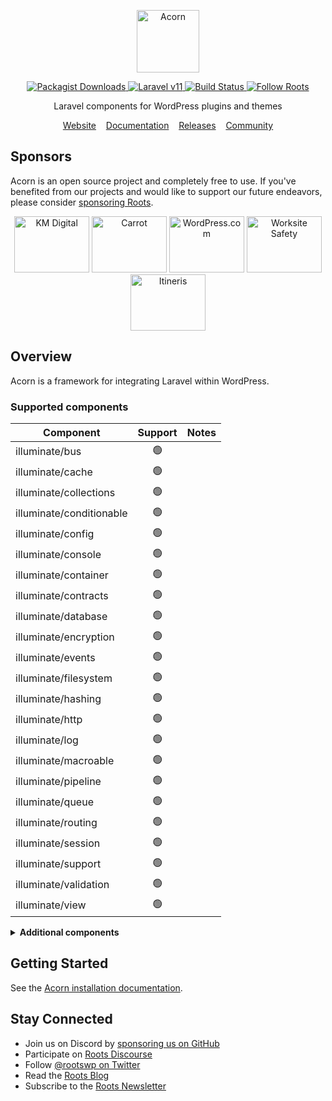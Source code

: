 <p align="center">
  <a href="https://roots.io/acorn/">
    <img alt="Acorn" src="https://cdn.roots.io/app/uploads/logo-acorn.svg" height="100">
  </a>
</p>

<p align="center">
  <a href="https://packagist.org/packages/roots/acorn">
    <img alt="Packagist Downloads" src="https://img.shields.io/packagist/dt/roots/acorn?label=downloads&colorB=2b3072&colorA=525ddc&style=flat-square">
  </a>

  <a href="https://laravel.com/docs/11.x">
    <img alt="Laravel v11" src="https://img.shields.io/static/v1?label=laravel&message=v11&logo=Laravel&style=flat-square&color=f9322c" />
  </a>

  <a href="https://github.com/roots/acorn/actions/workflows/main.yml">
    <img alt="Build Status" src="https://img.shields.io/github/actions/workflow/status/roots/acorn/main.yml?branch=main&logo=github&label=CI&style=flat-square">
  </a>

  <a href="https://twitter.com/rootswp">
    <img alt="Follow Roots" src="https://img.shields.io/badge/follow%20@rootswp-1da1f2?logo=twitter&logoColor=ffffff&message=&style=flat-square">
  </a>
</p>

<p align="center">Laravel components for WordPress plugins and themes</p>

<p align="center">
  <a href="https://roots.io/acorn/">Website</a> &nbsp;&nbsp; <a href="https://roots.io/acorn/docs/installation/">Documentation</a> &nbsp;&nbsp; <a href="https://github.com/roots/acorn/releases">Releases</a> &nbsp;&nbsp; <a href="https://discourse.roots.io/">Community</a>
</p>

## Sponsors

Acorn is an open source project and completely free to use. If you've benefited from our projects and would like to support our future endeavors, please consider [sponsoring Roots](https://github.com/sponsors/roots).

<div align="center">
<a href="https://k-m.com/"><img src="https://cdn.roots.io/app/uploads/km-digital.svg" alt="KM Digital" width="120" height="90"></a> <a href="https://carrot.com/"><img src="https://cdn.roots.io/app/uploads/carrot.svg" alt="Carrot" width="120" height="90"></a> <a href="https://wordpress.com/"><img src="https://cdn.roots.io/app/uploads/wordpress.svg" alt="WordPress.com" width="120" height="90"></a> <a href="https://worksitesafety.ca/careers/"><img src="https://cdn.roots.io/app/uploads/worksite-safety.svg" alt="Worksite Safety" width="120" height="90"></a> <a href="https://www.itineris.co.uk/"><img src="https://cdn.roots.io/app/uploads/itineris.svg" alt="Itineris" width="120" height="90"></a>
</div>

## Overview

Acorn is a framework for integrating Laravel within WordPress.

### Supported components

| Component                | Support | Notes |
| ------------------------ | :-----: | ----- |
| illuminate/bus           | 🟢 | |
| illuminate/cache         | 🟢 | |
| illuminate/collections   | 🟢 | |
| illuminate/conditionable | 🟢 | |
| illuminate/config        | 🟢 | |
| illuminate/console       | 🟢 | |
| illuminate/container     | 🟢 | |
| illuminate/contracts     | 🟢 | |
| illuminate/database      | 🟢 | |
| illuminate/encryption    | 🟢 | |
| illuminate/events        | 🟢 | |
| illuminate/filesystem    | 🟢 | |
| illuminate/hashing       | 🟢 | |
| illuminate/http          | 🟢 | |
| illuminate/log           | 🟢 | |
| illuminate/macroable     | 🟢 | |
| illuminate/pipeline      | 🟢 | |
| illuminate/queue         | 🟢 | |
| illuminate/routing       | 🟢 | |
| illuminate/session       | 🟢 | |
| illuminate/support       | 🟢 | |
| illuminate/validation    | 🟢 | |
| illuminate/view          | 🟢 | |

<details>
  <summary><b>Additional components</b></summary>
&nbsp;

| Component                | Support | Notes |
| ------------------------ | :-----: | ----- |
| illuminate/auth          | 🔴 | |
| illuminate/broadcasting  | 🔴 | |
| illuminate/cookie        | 🔴 | |
| illuminate/mail          | 🔴 | |
| illuminate/notifications | 🔴 | |
| illuminate/pagination    | 🔴 | [Available via Log1x/pagi](https://github.com/Log1x/pagi)
| illuminate/redis         | 🔴 | |
| illuminate/testing       | 🔴 | |
| illuminate/translation   | 🔴 | |
  
</details>

## Getting Started

See the [Acorn installation documentation](https://roots.io/acorn/docs/installation/).

## Stay Connected

- Join us on Discord by [sponsoring us on GitHub](https://github.com/sponsors/roots)
- Participate on [Roots Discourse](https://discourse.roots.io/)
- Follow [@rootswp on Twitter](https://twitter.com/rootswp)
- Read the [Roots Blog](https://roots.io/blog/)
- Subscribe to the [Roots Newsletter](https://roots.io/newsletter/)

